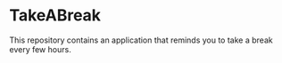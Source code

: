 # TakeABreak
This repository contains an application that reminds you to take a break every few hours. 
